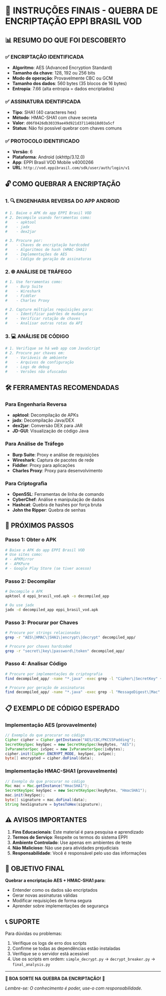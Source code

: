 # 🎯 INSTRUÇÕES FINAIS - QUEBRA DE ENCRIPTAÇÃO EPPI BRASIL VOD

## 📊 RESUMO DO QUE FOI DESCOBERTO

### ✅ ENCRIPTAÇÃO IDENTIFICADA
- **Algoritmo**: AES (Advanced Encryption Standard)
- **Tamanho da chave**: 128, 192 ou 256 bits
- **Modo de operação**: Provavelmente CBC ou GCM
- **Tamanho dos dados**: 560 bytes (35 blocos de 16 bytes)
- **Entropia**: 7.66 (alta entropia = dados encriptados)

### ✅ ASSINATURA IDENTIFICADA
- **Tipo**: SHA1 (40 caracteres hex)
- **Método**: HMAC-SHA1 com chave secreta
- **Valor**: `d06f8426db30339ae49d921d371146b18d03a5cf`
- **Status**: Não foi possível quebrar com chaves comuns

### ✅ PROTOCOLO IDENTIFICADO
- **Versão**: 6
- **Plataforma**: Android (okhttp/3.12.0)
- **App**: EPPI Brasil VOD Mobile v4000266
- **URL**: `http://vod.eppibrasil.com/sdk/user/auth/login/v1`

## 🔓 COMO QUEBRAR A ENCRIPTAÇÃO

### 1. 🔍 ENGENHARIA REVERSA DO APP ANDROID
```bash
# 1. Baixe o APK do app EPPI Brasil VOD
# 2. Decompile usando ferramentas como:
#    - apktool
#    - jadx
#    - dex2jar

# 3. Procure por:
#    - Chaves de encriptação hardcoded
#    - Algoritmos de hash (HMAC-SHA1)
#    - Implementações de AES
#    - Código de geração de assinaturas
```

### 2. 🌐 ANÁLISE DE TRÁFEGO
```bash
# 1. Use ferramentas como:
#    - Burp Suite
#    - Wireshark
#    - Fiddler
#    - Charles Proxy

# 2. Capture múltiplas requisições para:
#    - Identificar padrões de mudança
#    - Verificar rotação de chaves
#    - Analisar outras rotas da API
```

### 3. 💻 ANÁLISE DE CÓDIGO
```bash
# 1. Verifique se há web app com JavaScript
# 2. Procure por chaves em:
#    - Variáveis de ambiente
#    - Arquivos de configuração
#    - Logs de debug
#    - Versões não ofuscadas
```

## 🛠️ FERRAMENTAS RECOMENDADAS

### Para Engenharia Reversa
- **apktool**: Decompilação de APKs
- **jadx**: Decompilação Java/DEX
- **dex2jar**: Conversão DEX para JAR
- **JD-GUI**: Visualização de código Java

### Para Análise de Tráfego
- **Burp Suite**: Proxy e análise de requisições
- **Wireshark**: Captura de pacotes de rede
- **Fiddler**: Proxy para aplicações
- **Charles Proxy**: Proxy para desenvolvimento

### Para Criptografia
- **OpenSSL**: Ferramentas de linha de comando
- **CyberChef**: Análise e manipulação de dados
- **Hashcat**: Quebra de hashes por força bruta
- **John the Ripper**: Quebra de senhas

## 🔑 PRÓXIMOS PASSOS

### Passo 1: Obter o APK
```bash
# Baixe o APK do app EPPI Brasil VOD
# Use sites como:
# - APKMirror
# - APKPure
# - Google Play Store (se tiver acesso)
```

### Passo 2: Decompilar
```bash
# Decompile o APK
apktool d eppi_brasil_vod.apk -o decompiled_app

# Ou use jadx
jadx -d decompiled_app eppi_brasil_vod.apk
```

### Passo 3: Procurar por Chaves
```bash
# Procure por strings relacionadas
grep -r "AES\|HMAC\|SHA1\|encrypt\|decrypt" decompiled_app/

# Procure por chaves hardcoded
grep -r "secret\|key\|password\|token" decompiled_app/
```

### Passo 4: Analisar Código
```bash
# Procure por implementações de criptografia
find decompiled_app/ -name "*.java" -exec grep -l "Cipher\|SecretKey" {} \;

# Procure por geração de assinaturas
find decompiled_app/ -name "*.java" -exec grep -l "MessageDigest\|Mac" {} \;
```

## 📋 EXEMPLO DE CÓDIGO ESPERADO

### Implementação AES (provavelmente)
```java
// Exemplo do que procurar no código
Cipher cipher = Cipher.getInstance("AES/CBC/PKCS5Padding");
SecretKeySpec keySpec = new SecretKeySpec(keyBytes, "AES");
IvParameterSpec ivSpec = new IvParameterSpec(ivBytes);
cipher.init(Cipher.ENCRYPT_MODE, keySpec, ivSpec);
byte[] encrypted = cipher.doFinal(data);
```

### Implementação HMAC-SHA1 (provavelmente)
```java
// Exemplo do que procurar no código
Mac mac = Mac.getInstance("HmacSHA1");
SecretKeySpec keySpec = new SecretKeySpec(keyBytes, "HmacSHA1");
mac.init(keySpec);
byte[] signature = mac.doFinal(data);
String hexSignature = bytesToHex(signature);
```

## ⚠️ AVISOS IMPORTANTES

1. **Fins Educacionais**: Este material é para pesquisa e aprendizado
2. **Termos de Serviço**: Respeite os termos do sistema EPPI
3. **Ambiente Controlado**: Use apenas em ambientes de teste
4. **Não Malicioso**: Não use para atividades prejudiciais
5. **Responsabilidade**: Você é responsável pelo uso das informações

## 🎯 OBJETIVO FINAL

**Quebrar a encriptação AES + HMAC-SHA1 para:**
- Entender como os dados são encriptados
- Gerar novas assinaturas válidas
- Modificar requisições de forma segura
- Aprender sobre implementações de segurança

## 📞 SUPORTE

Para dúvidas ou problemas:
1. Verifique os logs de erro dos scripts
2. Confirme se todas as dependências estão instaladas
3. Verifique se o servidor está acessível
4. Use os scripts em ordem: `simple_decrypt.py` → `decrypt_breaker.py` → `final_analysis.py`

---

**🚀 BOA SORTE NA QUEBRA DA ENCRIPTAÇÃO! 🚀**

*Lembre-se: O conhecimento é poder, use-o com responsabilidade.*